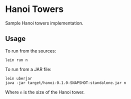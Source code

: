 # Hanoi Towers

Sample Hanoi towers implementation.

## Usage

To run from the sources:

    lein run n

To run from a JAR file:

    lein uberjar
    java -jar target/hanoi-0.1.0-SNAPSHOT-standalone.jar n

Where `n` is the size of the Hanoi tower.
